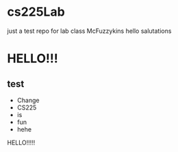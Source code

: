 # cs225Lab
just a test repo for lab class
McFuzzykins
hello
salutations

# HELLO!!!

## test
* Change
* CS225
* is
* fun
* hehe



HELLO!!!!!
